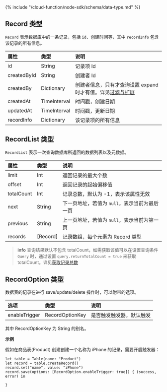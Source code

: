 {% include "/cloud-function/node-sdk/schema/data-type.md" %}

## Record 类型

`Record` 表示数据库中的一条记录，包括 `id`、创建时间等，其中 `recordInfo` 包含该记录的所有信息。

| 属性         |  类型   | 说明 |
| :--------- | :---     | :--- |
| id         |   String  |记录项 Id |
| createdById|  String    | 创建者 Id |
| createdBy  |  Dictionary  | 创建者信息，只有才查询设置 expand 时才有值。详见[过滤与扩展](./select-and-expand.md) |
| createdAt  |  TimeInterval | 时间戳，创建日期 |
| updatedAt  |  TimeInterval | 时间戳，更新日期  |
| recordInfo |  Dictionary  | 该记录项的所有信息 |

## RecordList 类型

`RecordList` 表示一次查询数据库所返回的数据列表以及元数据。

| 属性       |  类型    |  说明 |
| :--------- | :--- | :----   |
| limit     |  Int  |  返回记录的最大个数   |
| offset    | Int  |    返回记录的起始偏移值 |
| totalCount  | Int   |   记录总数，默认为 -1，表示该属性无效 |
| next      | String  |   下一页地址，若值为 `null`，表示当前为最后一页 |
| previous  | String  |    上一页地址，若值为 `null`，表示当前为第一页 |
| records  |   [Record] | 记录数组，每个元素为 Record 类型   |

> **info**
> 查询结果默认不包含 totalCount，如需获取该值可以在设置查询条件 `Query` 时，通过设置 `query.returnTotalCount = true` 来获取 totalCount。详见[获取记录总数](./limit-and-order.md)

## RecordOption 类型

数据表的记录在进行 save/update/delete 操作时，可以附带的选项。

| 选项           |   类型  |  说明    |
| :-----------  | :----------- | :------------     |
| enableTrigger | RecordOptionKey |  是否触发触发器，默认触发 | 

其中 RecordOptionKey 为 String 的别名。

**示例**

假如在商品表(Product) 创建创建一个名称为 iPhone 的记录，需要开启触发器：

```
let table = Table(name: "Product")
let record = table.createRecord()
record.set("name", value: "iPhone")
record.save(options: [RecordOption.enableTrigger: true]) { (success, error) in

}
```
